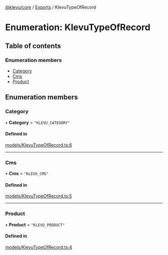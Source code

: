 [@klevu/core]() / [Exports](../modules.md) / KlevuTypeOfRecord

# Enumeration: KlevuTypeOfRecord

## Table of contents

### Enumeration members

- [Category](KlevuTypeOfRecord.md#category)
- [Cms](KlevuTypeOfRecord.md#cms)
- [Product](KlevuTypeOfRecord.md#product)

## Enumeration members

### Category

• **Category** = `"KLEVU_CATEGORY"`

#### Defined in

[models/KlevuTypeOfRecord.ts:6](https://github.com/klevultd/frontend-sdk/blob/8bfa7d3/packages/klevu-core/src/models/KlevuTypeOfRecord.ts#L6)

___

### Cms

• **Cms** = `"KLEVU_CMS"`

#### Defined in

[models/KlevuTypeOfRecord.ts:5](https://github.com/klevultd/frontend-sdk/blob/8bfa7d3/packages/klevu-core/src/models/KlevuTypeOfRecord.ts#L5)

___

### Product

• **Product** = `"KLEVU_PRODUCT"`

#### Defined in

[models/KlevuTypeOfRecord.ts:4](https://github.com/klevultd/frontend-sdk/blob/8bfa7d3/packages/klevu-core/src/models/KlevuTypeOfRecord.ts#L4)

